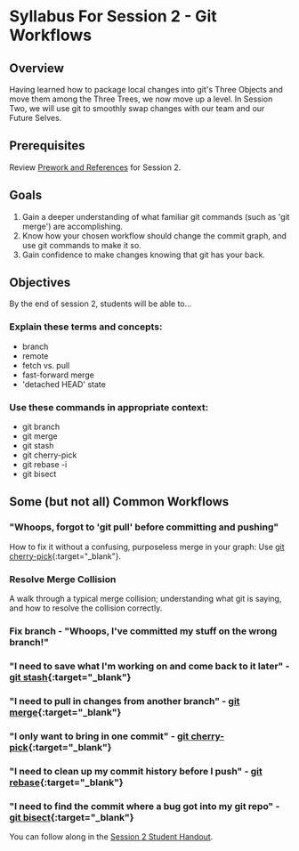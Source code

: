 # Syllabus For Session 2 - Git Workflows

## Overview

Having learned how to package local changes into git's Three Objects and move them among the Three Trees, we now move up a level.  In Session Two, we will use git to smoothly swap changes with our team and our Future Selves.

## Prerequisites

Review [Prework and References](prework-and-references) for Session 2.

## Goals

1. Gain a deeper understanding of what familiar git commands (such as 'git merge') are accomplishing.
1. Know how your chosen workflow should change the commit graph, and use git commands to make it so.
1. Gain confidence to make changes knowing that git has your back.

## Objectives

By the end of session 2, students will be able to...

### Explain these terms and concepts:
* branch
* remote
* fetch vs. pull
* fast-forward merge
* 'detached HEAD' state

### Use these commands in appropriate context:
* git branch
* git merge
* git stash
* git cherry-pick
* git rebase -i
* git bisect

## Some (but not all) Common Workflows

### "Whoops, forgot to 'git pull' before committing and pushing"

How to fix it without a confusing, purposeless merge in your graph: Use [git cherry-pick](https://git-scm.com/book/en/v2/Appendix-C:-Git-Commands-Patching){:target="_blank"}.

### Resolve Merge Collision

A walk through a typical merge collision; understanding what git is saying, and how to resolve the collision correctly.

### Fix branch - "Whoops, I've committed my stuff on the wrong branch!"

### "I need to save what I'm working on and come back to it later" - [git stash](https://git-scm.com/book/en/v2/Git-Tools-Stashing-and-Cleaning){:target="_blank"}

### "I need to pull in changes from another branch" - [git merge](https://git-scm.com/book/en/v2/Git-Branching-Basic-Branching-and-Merging#_basic_merging){:target="_blank"}

### "I only want to bring in one commit" - [git cherry-pick](https://git-scm.com/book/en/v2/Appendix-C:-Git-Commands-Patching){:target="_blank"}

### "I need to clean up my commit history before I push" - [git rebase](https://git-scm.com/book/en/v2/Git-Branching-Rebasing){:target="_blank"}

### "I need to find the commit where a bug got into my git repo" - [git bisect](https://git-scm.com/book/en/v2/Git-Tools-Debugging-with-Git){:target="_blank"}

You can follow along in the [Session 2 Student Handout](session-2-handout).
